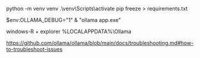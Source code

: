 python -m venv venv
.\venv\Scripts\activate
pip freeze > requirements.txt


$env:OLLAMA_DEBUG="1"
 & "ollama app.exe"

windows-R + explorer %LOCALAPPDATA%\Ollama

https://github.com/ollama/ollama/blob/main/docs/troubleshooting.md#how-to-troubleshoot-issues